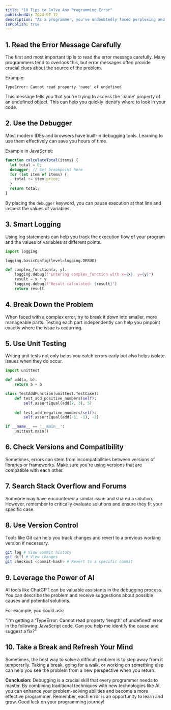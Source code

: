 ```yaml
---
title: "10 Tips to Solve Any Programming Error"
publishedAt: 2024-07-12
description: "As a programmer, you've undoubtedly faced perplexing and sometimes frustrating errors. However, with the right techniques and a bit of patience, you can overcome any challenge. Let's explore the top 10 tips for solving any programming error, including how to leverage the power of AI."
isPublish: true
---
```


## 1. Read the Error Message Carefully

The first and most important tip is to read the error message carefully. Many programmers tend to overlook this, but error messages often provide crucial clues about the source of the problem.

Example:
```
TypeError: Cannot read property 'name' of undefined
```
This message tells you that you're trying to access the 'name' property of an undefined object. This can help you quickly identify where to look in your code.

## 2. Use the Debugger

Most modern IDEs and browsers have built-in debugging tools. Learning to use them effectively can save you hours of time.

Example in JavaScript:

```js
function calculateTotal(items) {
  let total = 0;
  debugger; // Set breakpoint here
  for (let item of items) {
    total += item.price;
  }
  return total;
}
```
By placing the `debugger` keyword, you can pause execution at that line and inspect the values of variables.

## 3. Smart Logging

Using log statements can help you track the execution flow of your program and the values of variables at different points.

```python
import logging

logging.basicConfig(level=logging.DEBUG)

def complex_function(x, y):
    logging.debug(f"Entering complex_function with x={x}, y={y}")
    result = x * y
    logging.debug(f"Result calculated: {result}")
    return result
```

## 4. Break Down the Problem

When faced with a complex error, try to break it down into smaller, more manageable parts. Testing each part independently can help you pinpoint exactly where the issue is occurring.

## 5. Use Unit Testing

Writing unit tests not only helps you catch errors early but also helps isolate issues when they do occur.

```python
import unittest

def add(a, b):
    return a + b

class TestAddFunction(unittest.TestCase):
    def test_add_positive_numbers(self):
        self.assertEqual(add(2, 3), 5)
    
    def test_add_negative_numbers(self):
        self.assertEqual(add(-1, -1), -2)

if __name__ == '__main__':
    unittest.main()
```

## 6. Check Versions and Compatibility

Sometimes, errors can stem from incompatibilities between versions of libraries or frameworks. Make sure you're using versions that are compatible with each other.

## 7. Search Stack Overflow and Forums

Someone may have encountered a similar issue and shared a solution. However, remember to critically evaluate solutions and ensure they fit your specific case.

## 8. Use Version Control

Tools like Git can help you track changes and revert to a previous working version if necessary.

```bash
git log # View commit history
git diff # View changes
git checkout <commit-hash> # Revert to a specific commit
```

## 9. Leverage the Power of AI

AI tools like ChatGPT can be valuable assistants in the debugging process. You can describe the problem and receive suggestions about possible causes and potential solutions.

For example, you could ask:

"I'm getting a 'TypeError: Cannot read property 'length' of undefined' error in the following JavaScript code. Can you help me identify the cause and suggest a fix?"

## 10. Take a Break and Refresh Your Mind

Sometimes, the best way to solve a difficult problem is to step away from it temporarily. Taking a break, going for a walk, or working on something else can help you see the problem from a new perspective when you return.

**Conclusion:**
Debugging is a crucial skill that every programmer needs to master. By combining traditional techniques with new technologies like AI, you can enhance your problem-solving abilities and become a more effective programmer. Remember, each error is an opportunity to learn and grow. Good luck on your programming journey!